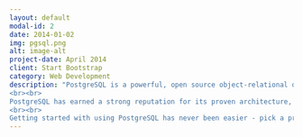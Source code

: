 ```yaml
---
layout: default
modal-id: 2
date: 2014-01-02
img: pgsql.png
alt: image-alt
project-date: April 2014
client: Start Bootstrap
category: Web Development
description: "PostgreSQL is a powerful, open source object-relational database system that uses and extends the SQL language combined with many features that safely store and scale the most complicated data workloads. The origins of PostgreSQL date back to 1986 as part of the POSTGRES project at the University of California at Berkeley and has more than 30 years of active development on the core platform.
<br><br>
PostgreSQL has earned a strong reputation for its proven architecture, reliability, data integrity, robust feature set, extensibility, and the dedication of the open source community behind the software to consistently deliver performant and innovative solutions. PostgreSQL runs on all major operating systems, has been ACID-compliant since 2001, and has powerful add-ons such as the popular PostGIS geospatial database extender. It is no surprise that PostgreSQL has become the open source relational database of choice for many people and organisations.
<br><br>
Getting started with using PostgreSQL has never been easier - pick a project you want to build, and let PostgreSQL safely and robustly store your data."
---
```

